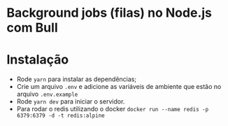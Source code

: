 # Background jobs (filas) no Node.js com Bull

# Instalação

- Rode `yarn` para instalar as dependências;
- Crie um arquivo `.env` e adicione as variáveis de ambiente que estão no arquivo `.env.example`
- Rode `yarn dev` para iniciar o servidor.
- Para rodar o redis utilizando o docker `docker run --name redis -p 6379:6379 -d -t redis:alpine`
